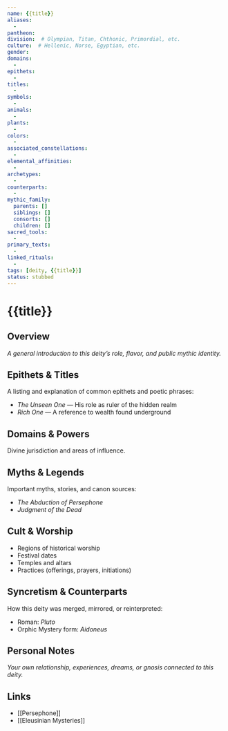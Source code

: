 ```yaml
---
name: {{title}}
aliases:
  - 
pantheon: 
division:  # Olympian, Titan, Chthonic, Primordial, etc.
culture:  # Hellenic, Norse, Egyptian, etc.
gender: 
domains: 
  - 
epithets:
  - 
titles: 
  - 
symbols: 
  - 
animals:
  - 
plants:
  - 
colors:
  - 
associated_constellations:
  - 
elemental_affinities:
  - 
archetypes: 
  - 
counterparts: 
  - 
mythic_family:
  parents: []
  siblings: []
  consorts: []
  children: []
sacred_tools:
  - 
primary_texts:
  - 
linked_rituals:
  - 
tags: [deity, {{title}}]
status: stubbed
---
```


# {{title}}

## Overview
_A general introduction to this deity’s role, flavor, and public mythic identity._

## Epithets & Titles
A listing and explanation of common epithets and poetic phrases:
- *The Unseen One* — His role as ruler of the hidden realm
- *Rich One* — A reference to wealth found underground

## Domains & Powers
Divine jurisdiction and areas of influence.

## Myths & Legends
Important myths, stories, and canon sources:
- *The Abduction of Persephone*
- *Judgment of the Dead*

## Cult & Worship
- Regions of historical worship
- Festival dates
- Temples and altars
- Practices (offerings, prayers, initiations)

## Syncretism & Counterparts
How this deity was merged, mirrored, or reinterpreted:
- Roman: *Pluto*
- Orphic Mystery form: *Aidoneus*

## Personal Notes
_Your own relationship, experiences, dreams, or gnosis connected to this deity._

## Links
- [[Persephone]]
- [[Eleusinian Mysteries]]
